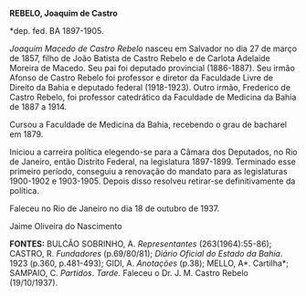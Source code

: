 **REBELO, Joaquim de Castro**

\*dep. fed. BA 1897-1905.

*Joaquim Macedo de Castro Rebelo* nasceu em Salvador no dia 27 de março
de 1857, filho de João Batista de Castro Rebelo e de Carlota Adelaide
Moreira de Macedo. Seu pai foi deputado provincial (1886-1887). Seu
irmão Afonso de Castro Rebelo foi professor e diretor da Faculdade Livre
de Direito da Bahia e deputado federal (1918-1923). Outro irmão,
Frederico de Castro Rebelo, foi professor catedrático da Faculdade de
Medicina da Bahia de 1887 a 1914.

Cursou a Faculdade de Medicina da Bahia, recebendo o grau de bacharel em
1879.

Iniciou a carreira política elegendo-se para a Câmara dos Deputados, no
Rio de Janeiro, então Distrito Federal, na legislatura 1897-1899.
Terminado esse primeiro período, conseguiu a renovação do mandato para
as legislaturas 1900-1902 e 1903-1905. Depois disso resolveu retirar-se
definitivamente da política.

Faleceu no Rio de Janeiro no dia 18 de outubro de 1937.

Jaime Oliveira do Nascimento

**FONTES:** BULCÃO SOBRINHO, A. *Representantes* (263(1964):55-86);
CASTRO, R. *Fundadores* (p.69/80/81); *Diário Oficial do Estado da
Bahia*. 1923 (p.360, p.481-493); GIDI, A. *Anotações* (p.38); MELLO, A*.
Cartilha*; SAMPAIO, C. *Partidos*. *Tarde.* Faleceu o Dr. J. M. Castro
Rebelo (19/10/1937).
